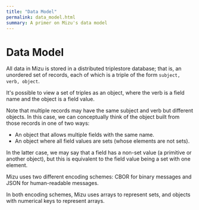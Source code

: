 ```yaml
---
title: "Data Model"
permalink: data_model.html
summary: A primer on Mizu's data model
---
```


# Data Model

All data in Mizu is stored in a distributed triplestore database; that is, an unordered set of records, each of which is a triple of the form `subject, verb, object`.

It's possible to view a set of triples as an object, where the verb is a field name and the object is a field value.

Note that multiple records may have the same subject and verb but different objects. In this case, we can conceptually think of the object built from those records in one of two ways:

- An object that allows multiple fields with the same name.
- An object where all field values are sets (whose elements are not sets).

In the latter case, we may say that a field has a non-set value (a primitive or another object), but this is equivalent to the field value being a set with one element.

Mizu uses two different encoding schemes: CBOR for binary messages and JSON for human-readable messages.

In both encoding schemes, Mizu uses arrays to represent sets, and objects with numerical keys to represent arrays.